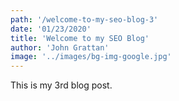 ```yaml
---
path: '/welcome-to-my-seo-blog-3'
date: '01/23/2020'
title: 'Welcome to my SEO Blog'
author: 'John Grattan'
image: '../images/bg-img-google.jpg'
---
```


This is my 3rd blog post.
